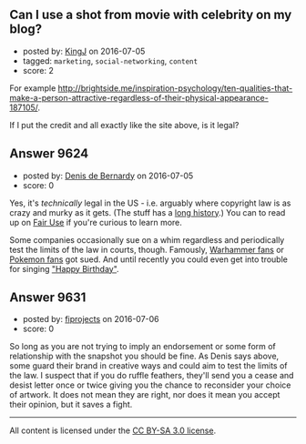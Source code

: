 ## Can I use a shot from movie with celebrity on my blog?

- posted by: [KingJ](https://stackexchange.com/users/8761430/kingj) on 2016-07-05
- tagged: `marketing`, `social-networking`, `content`
- score: 2

<p>For example <a href="http://brightside.me/inspiration-psychology/ten-qualities-that-make-a-person-attractive-regardless-of-their-physical-appearance-187105/" rel="nofollow">http://brightside.me/inspiration-psychology/ten-qualities-that-make-a-person-attractive-regardless-of-their-physical-appearance-187105/</a>.</p>

<p>If I put the credit and all exactly like the site above, is  it legal?</p>



## Answer 9624

- posted by: [Denis de Bernardy](https://stackexchange.com/users/182468/denis-de-bernardy) on 2016-07-05
- score: 0

<p>Yes, it's <em>technically</em> legal in the US - i.e. arguably where copyright law is as crazy and murky as it gets. (The stuff has a <a href="http://falkvinge.net/2011/02/01/history-of-copyright-part-1-black-death/" rel="nofollow">long history</a>.) You can to read up on <a href="https://en.wikipedia.org/wiki/Fair_use" rel="nofollow">Fair Use</a> if you're curious to learn more.</p>

<p>Some companies occasionally sue on a whim regardless and periodically test the limits of the law in courts, though. Famously, <a href="https://www.techdirt.com/articles/20100510/0043149349.shtml" rel="nofollow">Warhammer fans</a> or <a href="http://motherboard.vice.com/read/a-broke-fan-owes-5400-for-trying-to-throw-a-pokemon-themed-party" rel="nofollow">Pokemon fans</a> got sued. And until recently you could even get into trouble for singing <a href="https://www.theguardian.com/music/2015/dec/10/happy-birthday-to-you-song-public-domain-warner-chappell-relinquish-copyright" rel="nofollow">"Happy Birthday"</a>.</p>



## Answer 9631

- posted by: [fiprojects](https://stackexchange.com/users/5370155/fiprojects) on 2016-07-06
- score: 0

<p>So long as you are not trying to imply an endorsement or some form of relationship with the snapshot you should be fine. As Denis says above, some guard their brand in creative ways and could aim to test the limits of the law. I suspect that if you do ruffle feathers, they'll send you a cease and desist letter once or twice giving you the chance to reconsider your choice of artwork. It does not mean they are right, nor does it mean you accept their opinion, but it saves a fight.</p>




---

All content is licensed under the [CC BY-SA 3.0 license](https://creativecommons.org/licenses/by-sa/3.0/).
